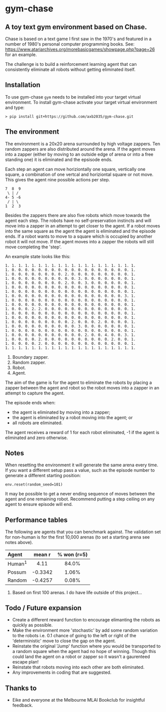 # gym-chase
## A toy text gym environment based on Chase.

Chase is based on a text game I first saw in the 1970's and featured
in a number of 1980's personal computer programming books. See:
https://www.atariarchives.org/morebasicgames/showpage.php?page=26
for an example.

The challenge is to build a reinforcement learning agent that can consistently
eliminate all robots without getting eliminated itself.

## Installation
To use gym-chase ```gym``` needs to be installed into your target virtual 
environment. To install gym-chase activate your target virtual environment and
type:
```
> pip install git+https://github.com/axb2035/gym-chase.git
```

## The environment
The environment is a 20x20 arena surrounded by high voltage zappers. Ten 
random zappers are also distributed around the arena. If the agent moves 
into a zapper (either by moving to an outside edge of arena or into a free 
standing one) it is eliminated and the epsisode ends.

Each step an agent can move horiziontally one square, vertically one 
square, a combination of one vertcal and horiziontal square or not move.
This gives the agent nine possible actions per step.

	7  8  9
	 \ | /
	4- 5 -6
	 / | \
	1  2  3

Besides the zappers there are also five robots which move towards the
agent each step. The robots have no self-preservation instincts and will
move into a zapper in an attempt to get closer to the agent. If a robot 
moves into the same square as the agent the agent is eliminated and the
episode ends. If a robot wants to move to a square which is occupied
by another robot it will not move. If the agent moves into a zapper the
robots will still move completing the 'step'.    

An example state looks like this:
```
1. 1. 1. 1. 1. 1. 1. 1. 1. 1. 1. 1. 1. 1. 1. 1. 1. 1. 1. 1.
1. 0. 0. 0. 0. 0. 0. 0. 0. 0. 0. 0. 0. 0. 0. 0. 0. 0. 0. 1.
1. 0. 0. 0. 0. 0. 0. 0. 0. 2. 0. 0. 0. 0. 0. 0. 0. 0. 0. 1.
1. 0. 0. 0. 0. 0. 0. 0. 0. 0. 0. 3. 0. 0. 0. 0. 0. 0. 0. 1.
1. 0. 0. 0. 0. 0. 0. 0. 0. 2. 0. 0. 3. 0. 0. 0. 0. 0. 0. 1.
1. 0. 0. 0. 0. 0. 0. 0. 0. 0. 0. 0. 0. 0. 0. 0. 0. 0. 0. 1.
1. 0. 0. 0. 0. 0. 0. 0. 0. 0. 0. 0. 0. 0. 0. 0. 0. 0. 0. 1.
1. 0. 0. 0. 0. 0. 0. 0. 0. 0. 0. 0. 0. 0. 0. 0. 0. 0. 3. 1.
1. 0. 0. 0. 0. 0. 0. 0. 0. 0. 0. 0. 0. 0. 0. 0. 0. 0. 0. 1.
1. 0. 0. 0. 0. 0. 0. 0. 0. 0. 0. 0. 0. 0. 0. 0. 0. 0. 0. 1.
1. 0. 0. 0. 2. 2. 0. 0. 0. 0. 0. 0. 0. 0. 0. 0. 0. 0. 0. 1.
1. 0. 0. 0. 0. 0. 0. 0. 0. 0. 0. 0. 0. 0. 0. 0. 0. 0. 0. 1.
1. 0. 0. 0. 0. 0. 0. 0. 0. 0. 0. 0. 0. 0. 0. 0. 0. 0. 0. 1.
1. 0. 0. 0. 0. 0. 0. 0. 0. 0. 2. 0. 0. 0. 2. 0. 0. 0. 0. 1.
1. 0. 0. 0. 0. 0. 0. 0. 0. 0. 0. 3. 0. 0. 0. 0. 0. 0. 0. 1.
1. 0. 0. 0. 0. 0. 0. 0. 0. 0. 0. 0. 0. 0. 0. 0. 0. 0. 0. 1.
1. 0. 0. 0. 0. 0. 0. 0. 0. 0. 0. 0. 2. 0. 0. 4. 0. 0. 3. 1.
1. 0. 0. 0. 0. 2. 0. 0. 0. 0. 0. 0. 0. 0. 0. 0. 2. 0. 0. 1.
1. 0. 0. 0. 0. 2. 0. 0. 0. 0. 0. 0. 0. 0. 0. 0. 0. 0. 0. 1.
1. 1. 1. 1. 1. 1. 1. 1. 1. 1. 1. 1. 1. 1. 1. 1. 1. 1. 1. 1.
```
1. Boundary zapper.
2. Random zapper.
3. Robot.
4. Agent.

The aim of the game is for the agent to eliminate the robots by placing 
a zapper between the agent and robot so the robot moves into a zapper in 
an attempt to capture the agent.

The episode ends when:
- the agent is eliminated by moving into a zapper;
- the agent is eliminated by a robot moving into the agent; or
- all robots are eliminated.

The agent receives a reward of 1 for each robot eliminated, -1 if the agent
is eliminated and zero otherwise.

## Notes

When resetting the environment it will generate the same arena every time. If
you want a different setup pass a value, such as the episode number to generate 
a different starting position:
```
env.reset(random_seed=101)
```
It may be possible to get a never ending sequence of moves between the agent 
and one remaining robot. Recommend putting a step ceiling on any agent to
ensure episode will end.

## Performance tables
The following are agents that you can benchmark against. The validation set for 
non-human is for the first 10,000 arenas (to set a starting arena see notes 
above).

| Agent   | mean r  | % won (r=5) |
| :-------|:-------:|:-----------:|
| Human<sup>1</sup>  |  4.11  	| 84.0%       |
| Possum  | -0.3342 |  1.06%      |
| Random  | -0.4257 |  0.08%      |

1. Based on first 100 arenas. I do have life outside of this project...

## Todo / Future expansion

- Create a different reward function to encourage elimanting the robots as
quickly as possible.
- Make the environment more 'stochastic' by add some random variation to the 
robots i.e. 0.1 chance of going to the left or right of the 'deterministic' 
move to close the gap on the agent.
- Reinstate the original 'Jump' function where you would be transported to a 
random square when the agent had no hope of winning. Though this could land the
agent on a robot or zapper so it wasn't a gaurenteed escape plan!
- Reinstate that robots moving into each other are both eliminated.
- Any improvements in coding that are suggested.

## Thanks to
- Eike and everyone at the Melbourne MLAI Bookclub for insightful feedback.
